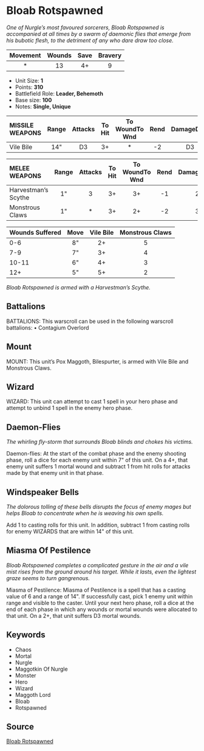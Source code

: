 # Bloab Rotspawned

_One of Nurgle’s most favoured sorcerers, Bloab Rotspawned is accompanied at all times by a swarm of daemonic flies that emerge from his bubotic flesh, to the detriment of any who dare draw too close._


| Movement | Wounds | Save | Bravery |
|:--------:|:------:|:----:|:-------:|
| * | 13 | 4+ | 9 |

* Unit Size: **1**
* Points: **310**
* Battlefield Role: **Leader, Behemoth**
* Base size: **100**
* Notes: **Single, Unique**

| MISSILE WEAPONS | Range | Attacks | To Hit | To WoundTo Wnd | Rend | DamageDmg |
|:---|:--:|:--:|:--:|:--:|:--:|:--:|
| Vile Bile | 14" | D3 | 3+ | * | -2 | D3 |


| MELEE WEAPONS | Range | Attacks | To Hit | To WoundTo Wnd | Rend | DamageDmg |
|:---|:--:|:--:|:--:|:--:|:--:|:--:|
| Harvestman’s Scythe | 1" | 3 | 3+ | 3+ | -1 | 2 |
| Monstrous Claws | 1" | * | 3+ | 2+ | -2 | 3 |


| Wounds Suffered | Move | Vile Bile | Monstrous Claws |
|:---|:--:|:--:|:--:|
| 0-6 | 8" | 2+ | 5 |
| 7-9 | 7" | 3+ | 4 |
| 10-11 | 6" | 4+ | 3 |
| 12+ | 5" | 5+ | 2 |


_Bloab Rotspawned is armed with a Harvestman’s Scythe._

## Battalions

BATTALIONS: This warscroll can be used in the following warscroll battalions: • Contagium Overlord

## Mount

MOUNT: This unit’s Pox Maggoth, Bilespurter, is armed with Vile Bile and Monstrous Claws.

## Wizard

WIZARD: This unit can attempt to cast 1 spell in your hero phase and attempt to unbind 1 spell in the enemy hero phase.

## Daemon-Flies

_The whirling fly-storm that surrounds Bloab blinds and chokes his victims._

Daemon-flies: At the start of the combat phase and the enemy shooting phase, roll a dice for each enemy unit within 7" of this unit. On a 4+, that enemy unit suffers 1 mortal wound and subtract 1 from hit rolls for attacks made by that enemy unit in that phase.

## Windspeaker Bells

_The dolorous tolling of these bells disrupts the focus of enemy mages but helps Bloab to concentrate when he is weaving his own spells._

Add 1 to casting rolls for this unit. In addition, subtract 1 from casting rolls for enemy WIZARDS that are within 14" of this unit.

## Miasma Of Pestilence

_Bloab Rotspawned completes a complicated gesture in the air and a vile mist rises from the ground around his target. While it lasts, even the lightest graze seems to turn gangrenous._

Miasma of Pestilence: Miasma of Pestilence is a spell that has a casting value of 6 and a range of 14". If successfully cast, pick 1 enemy unit within range and visible to the caster. Until your next hero phase, roll a dice at the end of each phase in which any wounds or mortal wounds were allocated to that unit. On a 2+, that unit suffers D3 mortal wounds.

## Keywords

* Chaos
* Mortal
* Nurgle
* Maggotkin Of Nurgle
* Monster
* Hero
* Wizard
* Maggoth Lord
* Bloab
* Rotspawned


## Source

[Bloab Rotspawned](https://wahapedia.ru/aos3/factions/maggotkin-of-nurgle/Bloab-Rotspawned)

